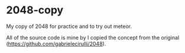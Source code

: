 # 2048-copy
My copy of 2048 for practice and to try out meteor.

All of the source code is mine by I copied the concept from the original (https://github.com/gabrielecirulli/2048).

